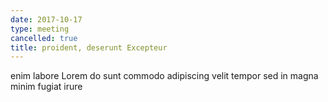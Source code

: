 ```yaml
---
date: 2017-10-17
type: meeting
cancelled: true
title: proident, deserunt Excepteur
---
```

enim labore Lorem do sunt commodo adipiscing velit tempor sed in magna minim fugiat irure